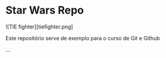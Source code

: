# Star Wars Repo

![TIE fighter][tiefighter.png]

Este repositório serve de exemplo para o curso de Git e Github

...

